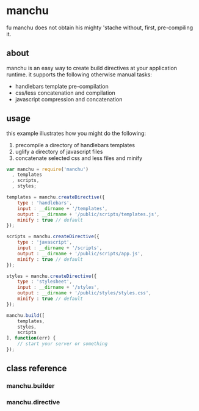 manchu
======

fu manchu does not obtain his mighty 'stache without, first, pre-compiling it.

## about

manchu is an easy way to create build directives at your application runtime. it supports the following otherwise manual tasks:

* handlebars template pre-compilation
* css/less concatenation and compilation
* javascript compression and concatenation

## usage

this example illustrates how you might do the following:

1. precompile a directory of handlebars templates
2. uglify a directory of javascript files
3. concatenate selected css and less files and minify

```javascript
var manchu = require('manchu')
  , templates
  , scripts,
  , styles;

templates = manchu.createDirective({
	type : 'handlebars',
	input : __dirname + '/templates',
	output : __dirname + '/public/scripts/templates.js',
	minify : true // default
});

scripts = manchu.createDirective({
	type : 'javascript',
	input : __dirname + '/scripts',
	output : __dirname + '/public/scripts/app.js',
	minify : true // default
});

styles = manchu.createDirective({
	type : 'stylesheet',
	input : __dirname + '/styles',
	output : __dirname + '/public/styles/styles.css',
	minify : true // default
});

manchu.build([
	templates,
	styles,
	scripts
], function(err) {
	// start your server or something
});
```
## class reference

### manchu.builder

### manchu.directive